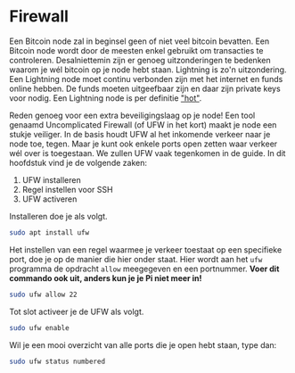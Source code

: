 # Firewall

Een Bitcoin node zal in beginsel geen of niet veel bitcoin bevatten. Een Bitcoin node wordt door de meesten enkel gebruikt om transacties te controleren. Desalniettemin zijn er genoeg uitzonderingen te bedenken waarom je wél bitcoin op je node hebt staan. Lightning is zo'n uitzondering. Een Lightning node moet continu verbonden zijn met het internet en funds online hebben. De funds moeten uitgeefbaar zijn en daar zijn private keys voor nodig. Een Lightning node is per definitie ["hot"](https://www.investopedia.com/terms/h/hot-wallet.asp).

Reden genoeg voor een extra beveiligingslaag op je node! Een tool genaamd Uncomplicated Firewall \(of UFW in het kort\) maakt je node een stukje veiliger. In de basis houdt UFW al het inkomende verkeer naar je node toe, tegen. Maar je kunt ook enkele ports open zetten waar verkeer wél over is toegestaan. We zullen UFW vaak tegenkomen in de guide. In dit hoofdstuk vind je de volgende zaken:

1. UFW installeren
2. Regel instellen voor SSH
3. UFW activeren

Installeren doe je als volgt.

```bash
sudo apt install ufw
```

Het instellen van een regel waarmee je verkeer toestaat op een specifieke port, doe je op de manier die hier onder staat. Hier wordt aan het `ufw` programma de opdracht `allow` meegegeven en een portnummer. **Voer dit commando ook uit, anders kun je je Pi niet meer in!**

```bash
sudo ufw allow 22
```

Tot slot activeer je de UFW als volgt.

```bash
sudo ufw enable
```

Wil je een mooi overzicht van alle ports die je open hebt staan, type dan:

```bash
sudo ufw status numbered
```

